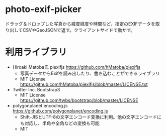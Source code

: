 # photo-exif-picker
ドラッグ＆ドロップした写真から緯度経度や時間など、指定のEXIFデータを取り出してCSVやGeoJSONで返す。クライアントサイドで動かす。

# 利用ライブラリ
- Hiroaki Matoba氏 piexifjs https://github.com/hMatoba/piexifjs
  - 写真データからExifを読み出したり、書き込むことができるライブラリ
  - MIT License https://github.com/hMatoba/piexifjs/blob/master/LICENSE.txt
- Twitter Inc. Bootstrap3
  - MIT License https://github.com/twbs/bootstrap/blob/master/LICENSE
- polygonplanet encoding.js https://github.com/polygonplanet/encoding.js
  - Shift-JISとUTF-8の文字エンコード変換に利用。他の文字エンコードにも対応し、半角や全角などの変換も可能
  - MIT
